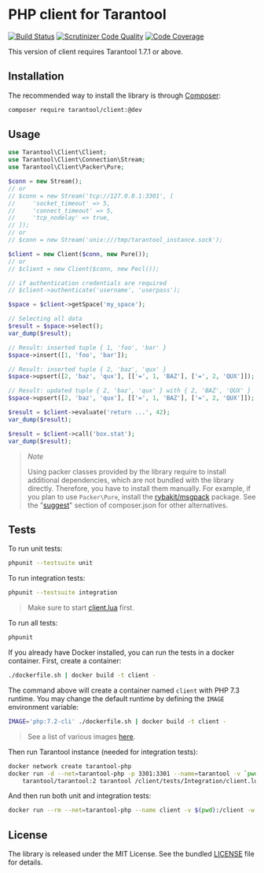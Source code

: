 # PHP client for Tarantool

[![Build Status](https://travis-ci.org/tarantool-php/client.svg?branch=master)](https://travis-ci.org/tarantool-php/client)
[![Scrutinizer Code Quality](https://scrutinizer-ci.com/g/tarantool-php/client/badges/quality-score.png?b=master)](https://scrutinizer-ci.com/g/tarantool-php/client/?branch=master)
[![Code Coverage](https://scrutinizer-ci.com/g/tarantool-php/client/badges/coverage.png?b=master)](https://scrutinizer-ci.com/g/tarantool-php/client/?branch=master)

This version of client requires Tarantool 1.7.1 or above.


## Installation

The recommended way to install the library is through [Composer](http://getcomposer.org):

```sh
composer require tarantool/client:@dev
```


## Usage

```php
use Tarantool\Client\Client;
use Tarantool\Client\Connection\Stream;
use Tarantool\Client\Packer\Pure;

$conn = new Stream();
// or
// $conn = new Stream('tcp://127.0.0.1:3301', [
//     'socket_timeout' => 5,
//     'connect_timeout' => 5,
//     'tcp_nodelay' => true,
// ]);
// or
// $conn = new Stream('unix:///tmp/tarantool_instance.sock');

$client = new Client($conn, new Pure());
// or
// $client = new Client($conn, new Pecl());

// if authentication credentials are required
// $client->authenticate('username', 'userpass');

$space = $client->getSpace('my_space');

// Selecting all data
$result = $space->select();
var_dump($result);

// Result: inserted tuple { 1, 'foo', 'bar' }
$space->insert([1, 'foo', 'bar']);

// Result: inserted tuple { 2, 'baz', 'qux' }
$space->upsert([2, 'baz', 'qux'], [['=', 1, 'BAZ'], ['=', 2, 'QUX']]);

// Result: updated tuple { 2, 'baz', 'qux' } with { 2, 'BAZ', 'QUX' }
$space->upsert([2, 'baz', 'qux'], [['=', 1, 'BAZ'], ['=', 2, 'QUX']]);

$result = $client->evaluate('return ...', 42);
var_dump($result);

$result = $client->call('box.stat');
var_dump($result);
```

> *Note*
>
> Using packer classes provided by the library require to install additional dependencies,
> which are not bundled with the library directly. Therefore, you have to install them manually.
> For example, if you plan to use `Packer\Pure`, install the [rybakit/msgpack](https://github.com/rybakit/msgpack.php#installation) package.
> See the "[suggest](composer.json#L20)" section of composer.json for other alternatives.


## Tests

To run unit tests:

```sh
phpunit --testsuite unit
```

To run integration tests:

```sh
phpunit --testsuite integration
```

> Make sure to start [client.lua](tests/Integration/client.lua) first.

To run all tests:

```sh
phpunit
```

If you already have Docker installed, you can run the tests in a docker container.
First, create a container:

```sh
./dockerfile.sh | docker build -t client -
```

The command above will create a container named `client` with PHP 7.3 runtime.
You may change the default runtime by defining the `IMAGE` environment variable:

```sh
IMAGE='php:7.2-cli' ./dockerfile.sh | docker build -t client -
```

> See a list of various images [here](.travis.yml#L8).


Then run Tarantool instance (needed for integration tests):

```sh
docker network create tarantool-php
docker run -d --net=tarantool-php -p 3301:3301 --name=tarantool -v `pwd`:/client \
    tarantool/tarantool:2 tarantool /client/tests/Integration/client.lua
```

And then run both unit and integration tests:

```sh
docker run --rm --net=tarantool-php --name client -v $(pwd):/client -w /client client
```


## License

The library is released under the MIT License. See the bundled [LICENSE](LICENSE) file for details.
